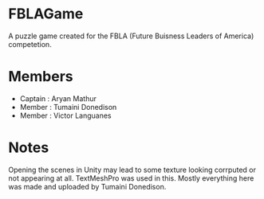 # FBLAGame
A puzzle game created for the FBLA (Future Buisness Leaders of America) competetion.

# Members
* Captain : Aryan Mathur
* Member : Tumaini Donedison
* Member : Victor Languanes

# Notes
Opening the scenes in Unity may lead to some texture looking corrputed or not appearing at all.
TextMeshPro was used in this.
Mostly everything here was made and uploaded by Tumaini Donedison.
